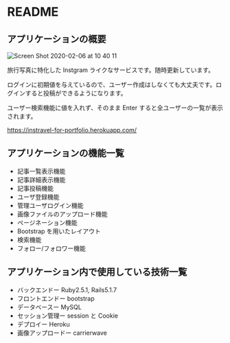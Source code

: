 # README

## アプリケーションの概要

![Screen Shot 2020-02-06 at 10 40 11](https://user-images.githubusercontent.com/39515581/73898572-26857f00-48cd-11ea-8512-6f6c29716279.png)

旅行写真に特化した Instgram ライクなサービスです。随時更新しています。

ログインに初期値を与えているので、ユーザー作成はしなくても大丈夫です。ログインすると投稿ができるようになります。

ユーザー検索機能に値を入れず、そのまま Enter すると全ユーザーの一覧が表示されます。

https://instravel-for-portfolio.herokuapp.com/

## アプリケーションの機能一覧

- 記事一覧表示機能
- 記事詳細表示機能
- 記事投稿機能
- ユーザ登録機能
- 管理ユーザログイン機能
- 画像ファイルのアップロード機能
- ページネーション機能
- Bootstrap を用いたレイアウト
- 検索機能
- フォロー/フォロワー機能

## アプリケーション内で使用している技術一覧

- バックエンドー Ruby2.5.1, Rails5.1.7
- フロントエンドー bootstrap
- データベースー MySQL
- セッション管理ー session と Cookie
- デプロイー Heroku
- 画像アップロードー carrierwave
